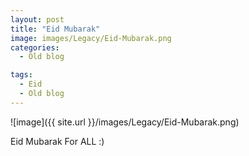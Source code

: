 ```yaml
---
layout: post
title: "Eid Mubarak"
image: images/Legacy/Eid-Mubarak.png
categories:
  - Old blog

tags:
  - Eid
  - Old blog
---
```


![image]({{ site.url }}/images/Legacy/Eid-Mubarak.png)

Eid Mubarak For ALL :)